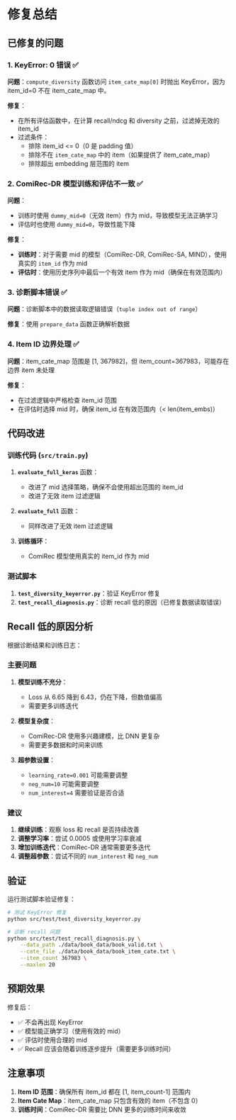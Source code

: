 # 修复总结

## 已修复的问题

### 1. KeyError: 0 错误 ✅
**问题**：`compute_diversity` 函数访问 `item_cate_map[0]` 时抛出 KeyError，因为 item_id=0 不在 item_cate_map 中。

**修复**：
- 在所有评估函数中，在计算 recall/ndcg 和 diversity 之前，过滤掉无效的 item_id
- 过滤条件：
  - 排除 item_id <= 0（0 是 padding 值）
  - 排除不在 `item_cate_map` 中的 item（如果提供了 item_cate_map）
  - 排除超出 embedding 层范围的 item

### 2. ComiRec-DR 模型训练和评估不一致 ✅
**问题**：
- 训练时使用 `dummy_mid=0`（无效 item）作为 mid，导致模型无法正确学习
- 评估时也使用 `dummy_mid=0`，导致性能下降

**修复**：
- **训练时**：对于需要 mid 的模型（ComiRec-DR, ComiRec-SA, MIND），使用真实的 `item_id` 作为 mid
- **评估时**：使用历史序列中最后一个有效 item 作为 mid（确保在有效范围内）

### 3. 诊断脚本错误 ✅
**问题**：诊断脚本中的数据读取逻辑错误（`tuple index out of range`）

**修复**：使用 `prepare_data` 函数正确解析数据

### 4. Item ID 边界处理 ✅
**问题**：item_cate_map 范围是 [1, 367982]，但 item_count=367983，可能存在边界 item 未处理

**修复**：
- 在过滤逻辑中严格检查 item_id 范围
- 在评估时选择 mid 时，确保 item_id 在有效范围内（< len(item_embs)）

## 代码改进

### 训练代码 (`src/train.py`)
1. **`evaluate_full_keras`** 函数：
   - 改进了 mid 选择策略，确保不会使用超出范围的 item_id
   - 改进了无效 item 过滤逻辑

2. **`evaluate_full`** 函数：
   - 同样改进了无效 item 过滤逻辑

3. **训练循环**：
   - ComiRec 模型使用真实的 item_id 作为 mid

### 测试脚本
1. **`test_diversity_keyerror.py`**：验证 KeyError 修复
2. **`test_recall_diagnosis.py`**：诊断 recall 低的原因（已修复数据读取错误）

## Recall 低的原因分析

根据诊断结果和训练日志：

### 主要问题
1. **模型训练不充分**：
   - Loss 从 6.65 降到 6.43，仍在下降，但数值偏高
   - 需要更多训练迭代

2. **模型复杂度**：
   - ComiRec-DR 使用多兴趣建模，比 DNN 更复杂
   - 需要更多数据和时间来训练

3. **超参数设置**：
   - `learning_rate=0.001` 可能需要调整
   - `neg_num=10` 可能需要调整
   - `num_interest=4` 需要验证是否合适

### 建议
1. **继续训练**：观察 loss 和 recall 是否持续改善
2. **调整学习率**：尝试 0.0005 或使用学习率衰减
3. **增加训练迭代**：ComiRec-DR 通常需要更多迭代
4. **调整超参数**：尝试不同的 `num_interest` 和 `neg_num`

## 验证

运行测试脚本验证修复：
```bash
# 测试 KeyError 修复
python src/test/test_diversity_keyerror.py

# 诊断 recall 问题
python src/test/test_recall_diagnosis.py \
    --data_path ./data/book_data/book_valid.txt \
    --cate_file ./data/book_data/book_item_cate.txt \
    --item_count 367983 \
    --maxlen 20
```

## 预期效果

修复后：
- ✅ 不会再出现 KeyError
- ✅ 模型能正确学习（使用有效的 mid）
- ✅ 评估时使用合理的 mid
- ✅ Recall 应该会随着训练逐步提升（需要更多训练时间）

## 注意事项

1. **Item ID 范围**：确保所有 item_id 都在 [1, item_count-1] 范围内
2. **Item Cate Map**：item_cate_map 只包含有效的 item（不包含 0）
3. **训练时间**：ComiRec-DR 需要比 DNN 更多的训练时间来收敛

